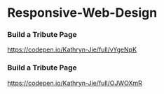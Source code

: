 # Responsive-Web-Design

### Build a Tribute Page
https://codepen.io/Kathryn-Jie/full/vYgeNpK

### Build a Tribute Page
https://codepen.io/Kathryn-Jie/full/OJWOXmR
